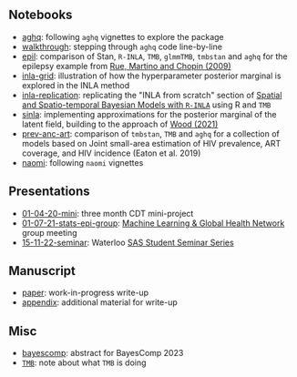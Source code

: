 ## Notebooks

* [aghq](https://athowes.github.io/elgm-inf/aghq.html): following `aghq` vignettes to explore the package
* [walkthrough](https://athowes.github.io/elgm-inf/walkthrough.html): stepping through `aghq` code line-by-line
* [epil](https://athowes.github.io/elgm-inf/epil.html): comparison of Stan, `R-INLA`, `TMB`, `glmmTMB`, `tmbstan` and `aghq` for the epilepsy example from [Rue, Martino and Chopin (2009)](https://rss.onlinelibrary.wiley.com/doi/10.1111/j.1467-9868.2008.00700.x)
* [inla-grid](https://athowes.github.io/elgm-inf/inla-grid.html): illustration of how the hyperparameter posterior marginal is explored in the INLA method
* [inla-replication](https://athowes.github.io/elgm-inf/inla-replication.html): replicating the "INLA from scratch" section of [Spatial and Spatio-temporal Bayesian Models with `R-INLA`](https://onlinelibrary.wiley.com/doi/book/10.1002/9781118950203) using R and `TMB`
* [sinla](https://athowes.github.io/elgm-inf/sinla.html): implementing approximations for the posterior marginal of the latent field, building to the approach of [Wood (2021)](https://academic.oup.com/biomet/article/107/1/223/5572662)
* [prev-anc-art](https://athowes.github.io/elgm-inf/prev-anc-art.html): comparison of `tmbstan`, `TMB` and `aghq` for a collection of models based on Joint small-area estimation of HIV prevalence, ART coverage, and HIV incidence (Eaton et al. 2019)
* [naomi](https://athowes.github.io/elgm-inf/naomi.html): following `naomi` vignettes

## Presentations

* [01-04-20-mini](https://athowes.github.io/elgm-inf/01-04-20-mini): three month CDT mini-project
* [01-07-21-stats-epi-group](https://athowes.github.io/elgm-inf/01-07-21-stats-epi-group.pdf): [Machine Learning & Global Health Network](https://mlgh.net/) group meeting
* [15-11-22-seminar](https://athowes.github.io/elgm-inf/15-11-22-seminar.pdf): Waterloo [SAS Student Seminar Series](https://uwaterloo.ca/statistics-and-actuarial-science/student-seminar-series)

## Manuscript

* [paper](https://athowes.github.io/elgm-inf/paper.pdf): work-in-progress write-up
* [appendix](https://athowes.github.io/elgm-inf/appendix.pdf): additional material for write-up

## Misc

* [bayescomp](https://athowes.github.io/elgm-inf/bayescomp.html): abstract for BayesComp 2023
* [`TMB`](https://athowes.github.io/elgm-inf/tmb.pdf): note about what `TMB` is doing
